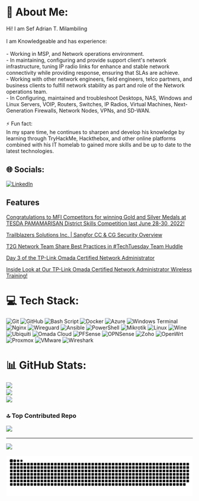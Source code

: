 # 💫 About Me:
Hi! I am Sef Adrian T. Milambiling<br><br>I am Knowledgeable and has experience:<br><br>- Working in MSP, and Network operations environment.<br>- In maintaining, configuring and provide support client's network infrastructure, tuning IP radio links for enhance and stable network connectivity while providing response, ensuring that SLAs are achieve.<br>- Working with other network engineers, field engineers, telco partners, and business clients to fulfill network stability as part and role of the Network operations team.<br>- In Configuring, maintained and troubleshoot Desktops, NAS, Windows and Linux Servers, VOIP, Routers, Switches, IP Radios, Virtual Machines, Next-Generation Firewalls, Network Nodes, VPNs, and SD-WAN.<br><br>⚡ Fun fact:<br>In my spare time, he continues to sharpen and develop his knowledge by learning through TryHackMe, Hackthebox, and other online platforms combined with his IT homelab to gained more skills and be up to date to the latest technologies.


## 🌐 Socials:
[![LinkedIn](https://img.shields.io/badge/LinkedIn-0077B5?style=for-the-badge&logo=linkedin&logoColor=white)](https://linkedin.com/in/https://linkedin.com/in/www.linkedin.com/in/sef-adrian-milambiling) 

## Features

[Congratulations to MFI Competitors for winning Gold and Silver Medals at TESDA PAMAMARISAN District Skills Competition last June 28-30, 2022!](https://www.facebook.com/share/p/18XqvCF7VF/)

[Trailblazers Solutions Inc. | Sangfor CC & CG Security Overview](https://www.facebook.com/groups/399032405887242/permalink/445610951229387/)

[T2G Network Team Share Best Practices in #TechTuesday Team Huddle](https://www.t2g.net.ph/t2g-network-team-share-best-practices-in-techtuesday-team-huddle/)

[Day 3 of the TP-Link Omada Certified Network Administrator](https://www.facebook.com/TPLinkOmada.PhilteqEnterpriseInc/posts/-%F0%9D%97%94%F0%9D%97%B9%F0%9D%97%B9-%F0%9D%98%84%F0%9D%97%BF%F0%9D%97%AE%F0%9D%97%BD%F0%9D%97%BD%F0%9D%97%B2%F0%9D%97%B1-%F0%9D%98%82%F0%9D%97%BD-weve-reached-the-finish-line-day-3-of-the-tp-link-omada-certifie/122165908952299520/)

[Inside Look at Our TP-Link Omada Certified Network Administrator Wireless Training!](https://www.facebook.com/reel/1273745310561616)


# 💻 Tech Stack:
![Git](https://img.shields.io/badge/git-%23F05033.svg?style=for-the-badge&logo=git&logoColor=white) ![GitHub](https://img.shields.io/badge/github-%23121011.svg?style=for-the-badge&logo=github&logoColor=white) ![Bash Script](https://img.shields.io/badge/bash_script-%23121011.svg?style=for-the-badge&logo=gnu-bash&logoColor=white) ![Docker](https://img.shields.io/badge/docker-%230db7ed.svg?style=for-the-badge&logo=docker&logoColor=white) ![Azure](https://img.shields.io/badge/azure-%230072C6.svg?style=for-the-badge&logo=microsoftazure&logoColor=white) ![Windows Terminal](https://img.shields.io/badge/Windows%20Terminal-%234D4D4D.svg?style=for-the-badge&logo=windows-terminal&logoColor=white) ![Nginx](https://img.shields.io/badge/nginx-%23009639.svg?style=for-the-badge&logo=nginx&logoColor=white) ![Wireguard](https://img.shields.io/badge/wireguard-%2388171A.svg?style=for-the-badge&logo=wireguard&logoColor=white) ![Ansible](https://img.shields.io/badge/ansible-%231A1918.svg?style=for-the-badge&logo=ansible&logoColor=white) ![PowerShell](https://img.shields.io/badge/PowerShell-%235391FE.svg?style=for-the-badge&logo=powershell&logoColor=white) ![Mikrotik](https://img.shields.io/badge/MikroTik-293239.svg?style=for-the-badge&logo=MikroTik&logoColor=white) ![Linux](https://img.shields.io/badge/Linux-FCC624.svg?style=for-the-badge&logo=Linux&logoColor=black) ![Wine](https://img.shields.io/badge/Wine-800000.svg?style=for-the-badge&logo=Wine&logoColor=white) ![Ubiquiti](https://img.shields.io/badge/Ubiquiti-0559C9.svg?style=for-the-badge&logo=Ubiquiti&logoColor=white) ![Omada Cloud](https://img.shields.io/badge/Omada%20Cloud-10C1D0.svg?style=for-the-badge&logo=Omada-Cloud&logoColor=white) ![PFSense](https://img.shields.io/badge/pfSense-212121.svg?style=for-the-badge&logo=pfSense&logoColor=white) ![OPNSense](https://img.shields.io/badge/OPNSense-D94F00.svg?style=for-the-badge&logo=OPNSense&logoColor=white) ![Zoho](https://img.shields.io/badge/Zoho-E42527.svg?style=for-the-badge&logo=Zoho&logoColor=white) ![OpenWrt](https://img.shields.io/badge/OpenWrt-00B5E2.svg?style=for-the-badge&logo=OpenWrt&logoColor=white) ![Proxmox](https://img.shields.io/badge/Proxmox-E57000.svg?style=for-the-badge&logo=Proxmox&logoColor=white) ![VMware](https://img.shields.io/badge/VMware-607078.svg?style=for-the-badge&logo=VMware&logoColor=white) ![Wireshark](https://img.shields.io/badge/Wireshark-1679A7.svg?style=for-the-badge&logo=Wireshark&logoColor=white) 


# 📊 GitHub Stats:
![](https://github-readme-stats.vercel.app/api?username=AdrianM756&theme=radical&hide_border=false&include_all_commits=true&count_private=false)<br/>
![](https://github-readme-streak-stats.herokuapp.com/?user=AdrianM756&theme=radical&hide_border=false)<br/>
![](https://github-readme-stats.vercel.app/api/top-langs/?username=AdrianM756&theme=radical&hide_border=false&include_all_commits=true&count_private=false&layout=compact)

### 🔝 Top Contributed Repo
![](https://github-contributor-stats.vercel.app/api?username=AdrianM756&limit=5&theme=radical&combine_all_yearly_contributions=true)

---
[![](https://visitcount.itsvg.in/api?id=AdrianM756&icon=5&color=5)](https://visitcount.itsvg.in)


![snake gif](https://github.com/AdrianM756/AdrianM756/blob/output/github-snake-dark.svg)

<!-- Proudly created with GPRM ( https://gprm.itsvg.in ) -->
